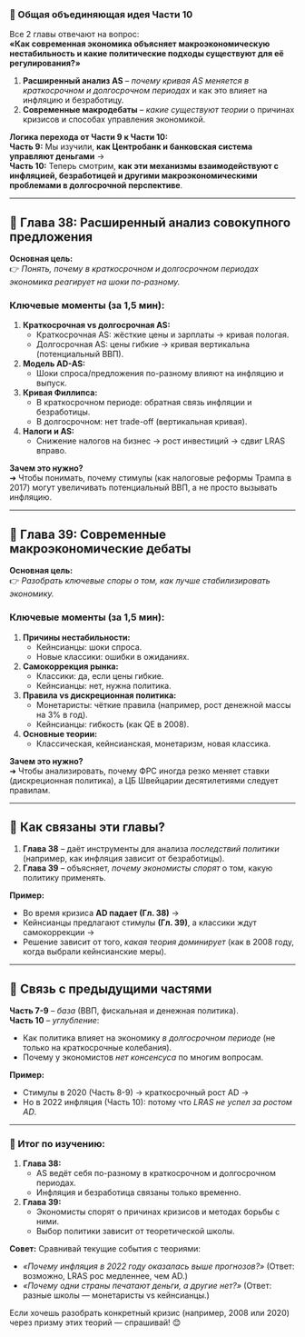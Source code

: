 ### **🔹 Общая объединяющая идея Части 10**  
Все 2 главы отвечают на вопрос:  
**«Как современная экономика объясняет макроэкономическую нестабильность и какие политические подходы существуют для её регулирования?»**  

1. **Расширенный анализ AS** – *почему кривая AS меняется в краткосрочном и долгосрочном периодах* и как это влияет на инфляцию и безработицу.  
2. **Современные макродебаты** – *какие существуют теории* о причинах кризисов и способах управления экономикой.  

**Логика перехода от Части 9 к Части 10:**  
**Часть 9:** Мы изучили, **как Центробанк и банковская система управляют деньгами** →  
**Часть 10:** Теперь смотрим, **как эти механизмы взаимодействуют с инфляцией, безработицей и другими макроэкономическими проблемами в долгосрочной перспективе**.  

---

## **📌 Глава 38: Расширенный анализ совокупного предложения**  
**Основная цель:**  
👉 *Понять, почему в краткосрочном и долгосрочном периодах экономика реагирует на шоки по-разному.*  

### **Ключевые моменты (за 1,5 мин):**  
1. **Краткосрочная vs долгосрочная AS:**  
   - Краткосрочная AS: жёсткие цены и зарплаты → кривая пологая.  
   - Долгосрочная AS: цены гибкие → кривая вертикальна (потенциальный ВВП).  
2. **Модель AD-AS:**  
   - Шоки спроса/предложения по-разному влияют на инфляцию и выпуск.  
3. **Кривая Филлипса:**  
   - В краткосрочном периоде: обратная связь инфляции и безработицы.  
   - В долгосрочном: нет trade-off (вертикальная кривая).  
4. **Налоги и AS:**  
   - Снижение налогов на бизнес → рост инвестиций → сдвиг LRAS вправо.  

**Зачем это нужно?**  
➜ Чтобы понимать, почему стимулы (как налоговые реформы Трампа в 2017) могут увеличивать потенциальный ВВП, а не просто вызывать инфляцию.  

---

## **📌 Глава 39: Современные макроэкономические дебаты**  
**Основная цель:**  
👉 *Разобрать ключевые споры о том, как лучше стабилизировать экономику.*  

### **Ключевые моменты (за 1,5 мин):**  
1. **Причины нестабильности:**  
   - Кейнсианцы: шоки спроса.  
   - Новые классики: ошибки в ожиданиях.  
2. **Самокоррекция рынка:**  
   - Классики: да, если цены гибкие.  
   - Кейнсианцы: нет, нужна политика.  
3. **Правила vs дискреционная политика:**  
   - Монетаристы: чёткие правила (например, рост денежной массы на 3% в год).  
   - Кейнсианцы: гибкость (как QE в 2008).  
4. **Основные теории:**  
   - Классическая, кейнсианская, монетаризм, новая классика.  

**Зачем это нужно?**  
➜ Чтобы анализировать, почему ФРС иногда резко меняет ставки (дискреционная политика), а ЦБ Швейцарии десятилетиями следует правилам.  

---

## **🔹 Как связаны эти главы?**  
1. **Глава 38** – даёт инструменты для анализа *последствий политики* (например, как инфляция зависит от безработицы).  
2. **Глава 39** – объясняет, *почему экономисты спорят* о том, какую политику применять.  

**Пример:**  
- Во время кризиса **AD падает (Гл. 38)** →  
- Кейнсианцы предлагают стимулы **(Гл. 39)**, а классики ждут самокоррекции →  
- Решение зависит от того, *какая теория доминирует* (как в 2008 году, когда выбрали кейнсианские меры).  

---

## **🔹 Связь с предыдущими частями**  
**Часть 7-9** – *база* (ВВП, фискальная и денежная политика).  
**Часть 10** – *углубление*:  
- Как политика влияет на экономику *в долгосрочном периоде* (не только на краткосрочные колебания).  
- Почему у экономистов *нет консенсуса* по многим вопросам.  

**Пример:**  
- Стимулы в 2020 (Часть 8-9) → краткосрочный рост AD →  
- Но в 2022 инфляция (Часть 10): потому что *LRAS не успел за ростом AD*.  

---

### **🎯 Итог по изучению:**  
1. **Глава 38:**  
   - AS ведёт себя по-разному в краткосрочном и долгосрочном периодах.  
   - Инфляция и безработица связаны только временно.  
2. **Глава 39:**  
   - Экономисты спорят о причинах кризисов и методах борьбы с ними.  
   - Выбор политики зависит от теоретической школы.  

**Совет:** Сравнивай текущие события с теориями:  
- *«Почему инфляция в 2022 году оказалась выше прогнозов?»* (Ответ: возможно, LRAS рос медленнее, чем AD.)  
- *«Почему одни страны печатают деньги, а другие нет?»* (Ответ: разные школы — монетаристы vs кейнсианцы.)  

Если хочешь разобрать конкретный кризис (например, 2008 или 2020) через призму этих теорий — спрашивай! 😊